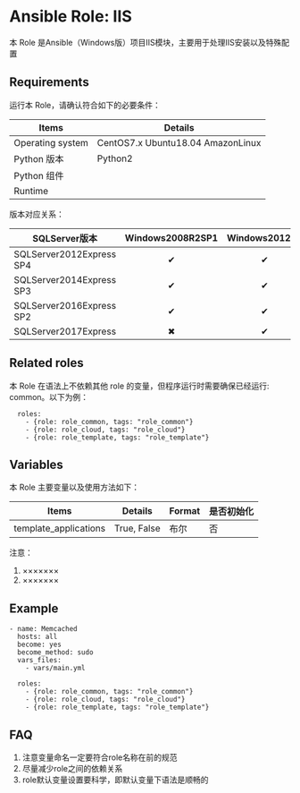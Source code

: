Ansible Role: IIS
=========

本 Role 是Ansible（Windows版）项目IIS模块，主要用于处理IIS安装以及特殊配置

## Requirements

运行本 Role，请确认符合如下的必要条件：

| **Items**      | **Details** |
| ------------------| ------------------|
| Operating system | CentOS7.x Ubuntu18.04 AmazonLinux|
| Python 版本 | Python2  |
| Python 组件 |    |
| Runtime |  |

版本对应关系：

| SQLServer版本            | Windows2008R2SP1 | Windows2012R2 | Windows2016 | Windows2019 | 测试平台    |
| ------------------------ | :--------------: | :-----------: | :---------: | :---------: | ----------- |
| SQLServer2012Express SP4 |        ✔         |       ✔       |      ✔      |      ✖      | windows2016 |
| SQLServer2014Express SP3 |        ✔         |       ✔       |      ✖      |      ✖      | windows2012 |
| SQLServer2016Express SP2 |        ✔         |       ✔       |      ✔      |      ✖      | windows2019 |
| SQLServer2017Express     |        ✖         |       ✔       |      ✔      |      ✖      | windows2019 |



## Related roles

本 Role 在语法上不依赖其他 role 的变量，但程序运行时需要确保已经运行: common。以下为例：

```
  roles:
    - {role: role_common, tags: "role_common"}
    - {role: role_cloud, tags: "role_cloud"}
    - {role: role_template, tags: "role_template"}
```


## Variables

本 Role 主要变量以及使用方法如下：

| **Items**      | **Details** | **Format**  | **是否初始化** |
| ------------------| ------------------|-----|-----|
| template_applications | True, False | 布尔 | 否 |

注意： 
1. ×××××××
2. ×××××××


## Example

```
- name: Memcached
  hosts: all
  become: yes
  become_method: sudo 
  vars_files:
    - vars/main.yml 

  roles:
    - {role: role_common, tags: "role_common"}
    - {role: role_cloud, tags: "role_cloud"}
    - {role: role_template, tags: "role_template"}
```

## FAQ

1. 注意变量命名一定要符合role名称在前的规范
2. 尽量减少role之间的依赖关系
3. role默认变量设置要科学，即默认变量下语法是顺畅的
